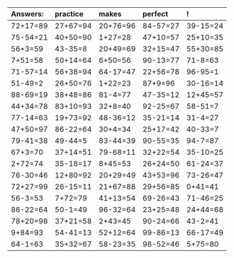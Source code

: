 | Answers: | practice | makes | perfect | ! |
| :--- | :--- | :--- | :--- | :--- |
| 72+17=89 | 27+67=94 | 20+76=96 | 84-57=27 | 39-15=24 | 
| 75-54=21 | 40+50=90 | 1+27=28 | 47+10=57 | 25+10=35 | 
| 56+3=59 | 43-35=8 | 20+49=69 | 32+15=47 | 55+30=85 | 
| 7+51=58 | 50+14=64 | 6+50=56 | 90-13=77 | 71-8=63 | 
| 71-57=14 | 56+38=94 | 64-17=47 | 22+56=78 | 96-95=1 | 
| 51-49=2 | 26+50=76 | 1+22=23 | 87+9=96 | 30-16=14 | 
| 88-69=19 | 38+48=86 | 81-4=77 | 47-35=12 | 12+45=57 | 
| 44+34=78 | 83+10=93 | 32+8=40 | 92-25=67 | 58-51=7 | 
| 77-14=63 | 19+73=92 | 48-36=12 | 35-21=14 | 31-4=27 | 
| 47+50=97 | 86-22=64 | 30+4=34 | 25+17=42 | 40-33=7 | 
| 79-41=38 | 49-44=5 | 83-44=39 | 90-55=35 | 94-7=87 | 
| 67+3=70 | 37+14=51 | 79-68=11 | 32+22=54 | 35-10=25 | 
| 2+72=74 | 35-18=17 | 8+45=53 | 26+24=50 | 61-24=37 | 
| 76-30=46 | 12+80=92 | 20+29=49 | 43+53=96 | 73-26=47 | 
| 72+27=99 | 26-15=11 | 21+67=88 | 29+56=85 | 0+41=41 | 
| 56-3=53 | 7+72=79 | 41+13=54 | 69-26=43 | 71-46=25 | 
| 86-22=64 | 50-1=49 | 96-32=64 | 23+25=48 | 24+44=68 | 
| 78+20=98 | 37+21=58 | 2+43=45 | 90-24=66 | 43-2=41 | 
| 9+84=93 | 54-41=13 | 52+12=64 | 99-86=13 | 66-17=49 | 
| 64-1=63 | 35+32=67 | 58-23=35 | 98-52=46 | 5+75=80 | 
